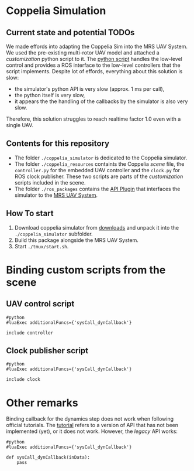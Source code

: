 # Coppelia Simulation

## Current state and potential TODOs

We made effords into adapting the Coppelia Sim into the MRS UAV System.
We used the pre-existing multi-rotor UAV model and attached a _customization_ python script to it.
The [python script](./coppelia_resources/controller.py) handles the low-level control and provides a ROS interface to the low-level controllers that the script implements.
Despite lot of effords, everything about this solution is slow:

- the simulator's python API is very slow (approx. 1 ms per call),
- the python itself is very slow,
- it appears the the handling of the callbacks by the simulator is also very slow.

Therefore, this solution struggles to reach realtime factor 1.0 even with a single UAV.

## Contents for this repository

- The folder `./coppelia_simulator` is dedicated to the Coppelia simulator.
- The folder `./coppelia_resources` containts the Coppelia _scene_ file, the `controller.py` for the embedded UAV controller and the `clock.py` for ROS clock publisher. These two scripts are parts of the _customization_ scripts included in the scene.
- The folder `./ros_packages` contains the [API Plugin](https://github.com/ctu-mrs/mrs_uav_hw_api) that interfaces the simulator to the [MRS UAV System](https://github.com/ctu-mrs/mrs_uav_system).

## How To start

1. Download coppelia simulator from [downloads](https://www.coppeliarobotics.com/downloads) and unpack it into the `./coppelia_simulator` subfolder.
2. Build this package alongside the MRS UAV System.
3. Start `./tmux/start.sh`.

# Binding custom scripts from the scene

## UAV control script

```
#python
#luaExec additionalFuncs={'sysCall_dynCallback'}

include controller
```

## Clock publisher script

```
#python
#luaExec additionalFuncs={'sysCall_dynCallback'}

include clock
```

# Other remarks

Binding callback for the dynamics step does not work when following official tutorials.
The [tutorial](https://www.coppeliarobotics.com/helpFiles/en/dynCallbackFunctions.htm) refers to a version of API that has not been implemented (yet), or it does not work.
However, the _legacy_ API works:

```
#python
#luaExec additionalFuncs={'sysCall_dynCallback'}

def sysCall_dynCallback(inData):
    pass
```
